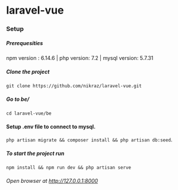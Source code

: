 # laravel-vue
### Setup
##### Prerequesities
npm version : 6.14.6 | php version: 7.2 | mysql version: 5.7.31
##### Clone the project
`git clone https://github.com/nikraz/laravel-vue.git`
##### Go to be/
`cd laravel-vue/be`
#### Setup .env file to connect to mysql.
`php artisan migrate && composer install && php artisan db:seed`.
##### To start the project run 
`npm install && npm run dev && php artisan serve`
###### Open browser at http://127.0.0.1:8000
